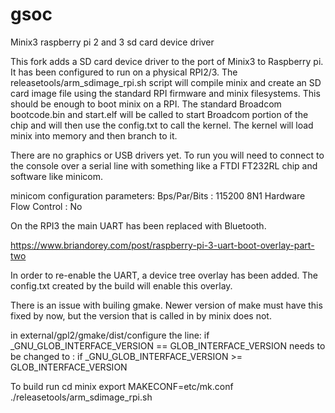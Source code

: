 # gsoc
Minix3 raspberry pi 2 and 3 sd card device driver

This fork adds a SD card device driver to the port of Minix3 to Raspberry pi.  It has been configured to run on a physical RPI2/3.  The releasetools/arm_sdimage_rpi.sh script will compile minix and create an SD card image file using the standard RPI firmware and minix filesystems.  This should be enough to boot minix on a RPI. The standard Broadcom bootcode.bin and start.elf will be called to start Broadcom portion of the chip and will then use the config.txt to call the kernel.  The kernel will load minix into memory and then branch to it.

There are no graphics or USB drivers yet.  To run you will need to connect to the console over a serial line with something like a FTDI FT232RL chip and software like minicom.

minicom configuration parameters:
Bps/Par/Bits : 115200 8N1
Hardware Flow Control : No

On the RPI3 the main UART has been replaced with Bluetooth.

https://www.briandorey.com/post/raspberry-pi-3-uart-boot-overlay-part-two

In order to re-enable the UART, a device tree overlay has been added.  The config.txt created by the build will enable this overlay.

There is an issue with builing gmake.  Newer version of make must have this fixed by now, but the version that is called in by minix does not.

in external/gpl2/gmake/dist/configure the line:
if _GNU_GLOB_INTERFACE_VERSION == GLOB_INTERFACE_VERSION
needs to be changed to :
if _GNU_GLOB_INTERFACE_VERSION >= GLOB_INTERFACE_VERSION

To build run
cd minix
export MAKECONF=etc/mk.conf
./releasetools/arm_sdimage_rpi.sh
